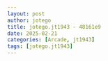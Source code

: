 ```yaml
---
layout: post
author: jotego
title: jotego.jt1943 - 48161e9
date: 2025-02-21
categories: [Arcade, jt1943]
tags: [jotego.jt1943]
---
```


